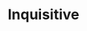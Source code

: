 ---
title:         "Inquisitive"
description:   "A technology interview show for the naturally curious. Each week, host Myke Hurley takes a look at what makes creative people successful and what steps they have taken to get there."
url-thumbnail: "https://relayfm.s3.amazonaws.com/uploads/broadcast/image/6/broadcast_thumbnail_inquisitive_artwork.png"
url-rss:       "http://www.relay.fm/inquisitive/feed"
url-web:       "http://www.relay.fm/inquisitive"
url-itunes:    "https://itunes.apple.com/us/podcast/id909109678"
tags:          [interview,tech]
---